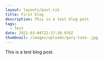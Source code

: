 ```yaml
---
layout: layouts/post.njk
title: First blog
description: This is a test blog post
tags:
  - Test
date: 2021-03-04T22:17:38.976Z
thumbnail: /images/uploads/gary-tate-.jpg
---
```

This is a test blog post.